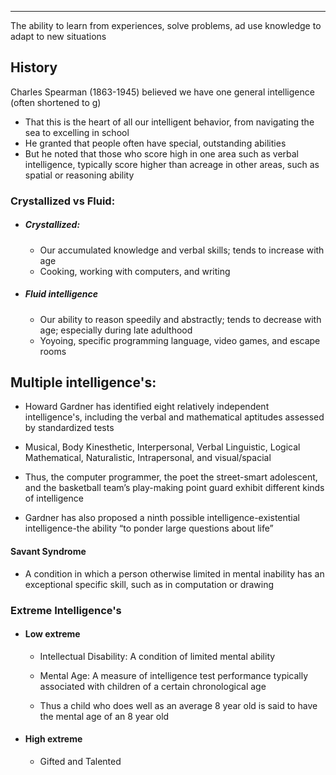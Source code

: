 ___
The ability to learn from experiences, solve problems, ad use knowledge to adapt to new situations
  
## History
Charles Spearman (1863-1945) believed we have one general intelligence (often shortened to g)

- That this is the heart of all our intelligent behavior, from navigating the sea to excelling in school
- He granted that people often have special, outstanding abilities
- But he noted that those who score high in one area such as verbal intelligence, typically score higher than acreage in other areas, such as spatial or reasoning ability

### Crystallized vs Fluid:

- ##### Crystallized:
	- Our accumulated knowledge and verbal skills; tends to increase with age
	- Cooking, working with computers, and writing

- ##### Fluid intelligence
	- Our ability to reason speedily and abstractly; tends to decrease with age; especially during late adulthood
	- Yoyoing, specific programming language, video games, and escape rooms


## Multiple intelligence's:
- Howard Gardner has identified eight relatively independent intelligence's, including the verbal and mathematical aptitudes assessed by standardized tests
    
- Musical, Body Kinesthetic, Interpersonal, Verbal Linguistic, Logical Mathematical, Naturalistic, Intrapersonal, and visual/spacial
    
- Thus, the computer programmer, the poet the street-smart adolescent, and the basketball team’s play-making point guard exhibit different kinds of intelligence
    
- Gardner has also proposed a ninth possible intelligence-existential intelligence-the ability “to ponder large questions about life”


#### Savant Syndrome
- A condition in which a person otherwise limited in mental inability has an exceptional specific skill, such as in computation or drawing
    

### Extreme Intelligence's

- #### Low extreme
	- Intellectual Disability: A condition of limited mental ability
	
	- Mental Age: A measure of intelligence test performance typically associated with children of a certain chronological age
	
	- Thus a child who does well as an average 8 year old is said to have the mental age of an 8 year old

- #### High extreme
	- Gifted and Talented
